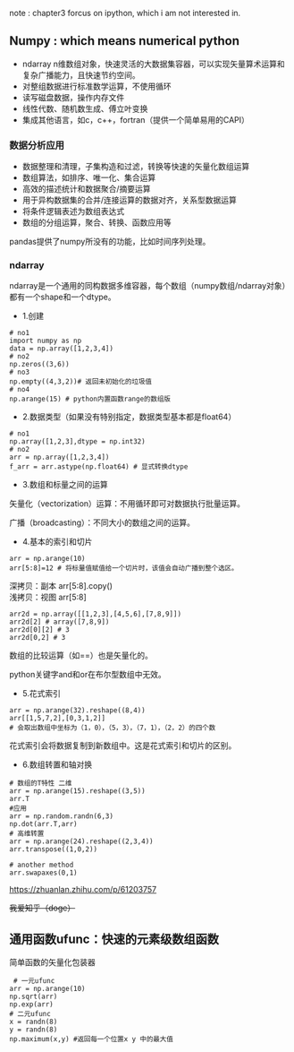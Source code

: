 note : chapter3 forcus on ipython, which i am not interested in.

## Numpy : which means numerical python

* ndarray n维数组对象，快速灵活的大数据集容器，可以实现矢量算术运算和复杂广播能力，且快速节约空间。
* 对整组数据进行标准数学运算，不使用循环
* 读写磁盘数据，操作内存文件
* 线性代数、随机数生成、傅立叶变换
* 集成其他语言，如c，c++，fortran（提供一个简单易用的CAPI）


### 数据分析应用

* 数据整理和清理，子集构造和过滤，转换等快速的矢量化数组运算
* 数组算法，如排序、唯一化、集合运算
* 高效的描述统计和数据聚合/摘要运算
* 用于异构数据集的合并/连接运算的数据对齐，关系型数据运算
* 将条件逻辑表述为数组表达式
* 数组的分组运算，聚合、转换、函数应用等

pandas提供了numpy所没有的功能，比如时间序列处理。

### ndarray

ndarray是一个通用的同构数据多维容器，每个数组（numpy数组/ndarray对象）都有一个shape和一个dtype。 

* 1.创建 

```
# no1
import numpy as np
data = np.array([1,2,3,4])
# no2
np.zeros((3,6))
# no3
np.empty((4,3,2))# 返回未初始化的垃圾值
# no4
np.arange(15) # python内置函数range的数组版
```

* 2.数据类型（如果没有特别指定，数据类型基本都是float64）

```
# no1
np.array([1,2,3],dtype = np.int32)
# no2
arr = np.array([1,2,3,4])
f_arr = arr.astype(np.float64) # 显式转换dtype
```

* 3.数组和标量之间的运算

矢量化（vectorization）运算：不用循环即可对数据执行批量运算。

广播（broadcasting）：不同大小的数组之间的运算。

* 4.基本的索引和切片
```
arr = np.arange(10)
arr[5:8]=12 # 将标量值赋值给一个切片时，该值会自动广播到整个选区。
```
深拷贝：副本 arr[5:8].copy()  
浅拷贝：视图 arr[5:8]

```
arr2d = np.array([[1,2,3],[4,5,6],[7,8,9]])
arr2d[2] # array([7,8,9])
arr2d[0][2] # 3
arr2d[0,2] # 3
```

数组的比较运算（如==）也是矢量化的。

python关键字and和or在布尔型数组中无效。

* 5.花式索引
```
arr = np.arange(32).reshape((8,4))
arr[[1,5,7,2],[0,3,1,2]]
# 会取出数组中坐标为（1，0），（5，3），（7，1），（2，2）的四个数
```

花式索引会将数据复制到新数组中。这是花式索引和切片的区别。

* 6.数组转置和轴对换

```
# 数组的T特性 二维
arr = np.arange(15).reshape((3,5))
arr.T
#应用
arr = np.random.randn(6,3)
np.dot(arr.T,arr)
# 高维转置 
arr = np.arange(24).reshape((2,3,4))
arr.transpose((1,0,2))

# another method
arr.swapaxes(0,1)
```
https://zhuanlan.zhihu.com/p/61203757

~~我爱知乎（doge）~~


## 通用函数ufunc：快速的元素级数组函数
 简单函数的矢量化包装器
 
 ```
  # 一元ufunc
 arr = np.arange(10)
 np.sqrt(arr)
 np.exp(arr)
 # 二元ufunc
 x = randn(8)
 y = randn(8)
 np.maximum(x,y) #返回每一个位置x y 中的最大值
 
 ```
